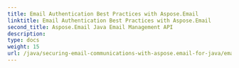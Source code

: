 ```yaml
---
title: Email Authentication Best Practices with Aspose.Email
linktitle: Email Authentication Best Practices with Aspose.Email
second_title: Aspose.Email Java Email Management API
description: 
type: docs
weight: 15
url: /java/securing-email-communications-with-aspose.email-for-java/email-authentication-best-practices/
---
```

